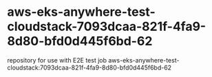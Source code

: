 # aws-eks-anywhere-test-cloudstack-7093dcaa-821f-4fa9-8d80-bfd0d445f6bd-62
repository for use with E2E test job aws-eks-anywhere-test-cloudstack:7093dcaa-821f-4fa9-8d80-bfd0d445f6bd-62
